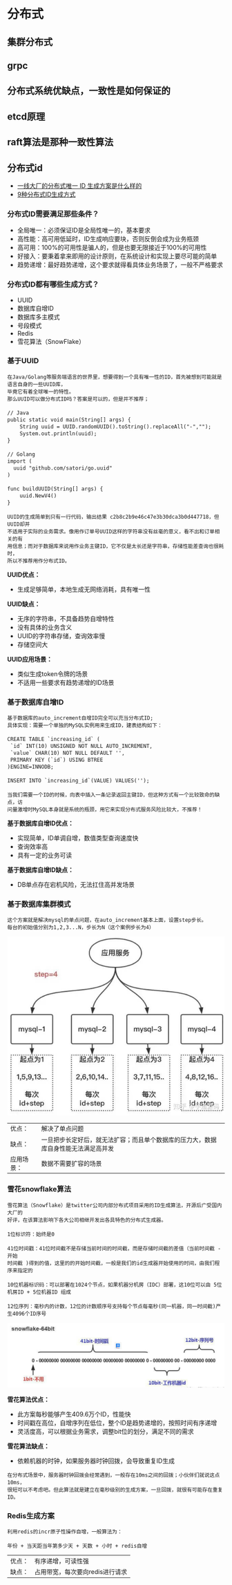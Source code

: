 # 分布式

## 集群分布式

## grpc

## 分布式系统优缺点，一致性是如何保证的

## etcd原理

## raft算法是那种一致性算法

## 分布式id

- [一线大厂的分布式唯一 ID 生成方案是什么样的](https://zhuanlan.zhihu.com/p/140078865)
- [9种分布式ID生成方式](https://zhuanlan.zhihu.com/p/152179727)

### 分布式ID需要满足那些条件？

- 全局唯一：必须保证ID是全局性唯一的，基本要求
- 高性能：高可用低延时，ID生成响应要块，否则反倒会成为业务瓶颈
- 高可用：100%的可用性是骗人的，但是也要无限接近于100%的可用性
- 好接入：要秉着拿来即用的设计原则，在系统设计和实现上要尽可能的简单
- 趋势递增：最好趋势递增，这个要求就得看具体业务场景了，一般不严格要求

### 分布式ID都有哪些生成方式？

- UUID
- 数据库自增ID
- 数据库多主模式
- 号段模式
- Redis
- 雪花算法（SnowFlake）

### 基于UUID

```UUID
在Java/Golang等服务端语言的世界里，想要得到一个具有唯一性的ID，首先被想到可能就是语言自身的一些UUID库，
毕竟它有着全球唯一的特性。
那么UUID可以做分布式ID吗？答案是可以的，但是并不推荐；

// Java
public static void main(String[] args) {
    String uuid = UUID.randomUUID().toString().replaceAll("-","");
    System.out.println(uuid);
}

// Golang
import (
  uuid "github.com/satori/go.uuid"
)

func buildUUID(String[] args) {
    uuid.NewV4()
}

UUID的生成简单到只有一行代码，输出结果 c2b8c2b9e46c47e3b30dca3b0d447718，但UUID却并
不适用于实际的业务需求。像用作订单号UUID这样的字符串没有丝毫的意义，看不出和订单相关的有
用信息；而对于数据库来说用作业务主键ID，它不仅是太长还是字符串，存储性能差查询也很耗时，
所以不推荐用作分布式ID。
```

**UUID优点：**

- 生成足够简单，本地生成无网络消耗，具有唯一性

**UUID缺点：**

- 无序的字符串，不具备趋势自增特性
- 没有具体的业务含义
- UUID的字符串存储，查询效率慢
- 存储空间大

**UUID应用场景：**

- 类似生成token令牌的场景
- 不适用一些要求有趋势递增的ID场景

### 基于数据库自增ID

```mysql
基于数据库的auto_increment自增ID完全可以充当分布式ID;
具体实现：需要一个单独的MySQL实例用来生成ID，建表结构如下：

CREATE TABLE `increasing_id` (
 `id` INT(10) UNSIGNED NOT NULL AUTO_INCREMENT,
 `value` CHAR(10) NOT NULL DEFAULT '',
 PRIMARY KEY (`id`) USING BTREE
)ENGINE=INNODB;

INSERT INTO `increasing_id`(VALUE) VALUES('');

当我们需要一个ID的时候，向表中插入一条记录返回主键ID，但这种方式有一个比较致命的缺点，访
问量激增时MySQL本身就是系统的瓶颈，用它来实现分布式服务风险比较大，不推荐！

```

**基于数据库自增ID优点：**

- 实现简单，ID单调自增，数值类型查询速度快
- 查询效率高
- 具有一定的业务可读

**基于数据库自增ID缺点：**

- DB单点存在宕机风险，无法扛住高并发场景

### 基于数据库集群模式

```mysql
这个方案就是解决mysql的单点问题，在auto_increment基本上面，设置step步长。
每台的初始值分别为1,2,3...N，步长为N（这个案例步长为4）
```

![基于数据库集群模式](./image/202211011457.jpg)

|||
|-|-|
|优点：|解决了单点问题|
|缺点：|一旦把步长定好后，就无法扩容；而且单个数据库的压力大，数据库自身性能无法满足高并发|
|应用场景：| 数据不需要扩容的场景|

### 雪花snowflake算法

```mysql
雪花算法（Snowflake）是twitter公司内部分布式项目采用的ID生成算法，开源后广受国内大厂的
好评，在该算法影响下各大公司相继开发出各具特色的分布式生成器。

1位标识符：始终是0

41位时间戳：41位时间截不是存储当前时间的时间截，而是存储时间截的差值（当前时间截 - 开始
时间截 )得到的值，这里的的开始时间截，一般是我们的id生成器开始使用的时间，由我们程序来指定的

10位机器标识码：可以部署在1024个节点，如果机器分机房（IDC）部署，这10位可以由 5位机房ID + 5位机器ID 组成

12位序列：毫秒内的计数，12位的计数顺序号支持每个节点每毫秒(同一机器，同一时间截)产生4096个ID序号
```

![雪花snowflake算法](./image/202211011802.jpeg)

**雪花算法优点：**

- 此方案每秒能够产生409.6万个ID，性能快
- 时间戳在高位，自增序列在低位，整个ID是趋势递增的，按照时间有序递增
- 灵活度高，可以根据业务需求，调整bit位的划分，满足不同的需求

**雪花算法缺点：**

- 依赖机器的时钟，如果服务器时钟回拨，会导致重复ID生成

```mysql
在分布式场景中，服务器时钟回拨会经常遇到，一般存在10ms之间的回拨；小伙伴们就说这点10ms，
很短可以不考虑吧。但此算法就是建立在毫秒级别的生成方案，一旦回拨，就很有可能存在重复ID。
```

### Redis生成方案

```mysql
利用redis的incr原子性操作自增，一般算法为：

年份 + 当天距当年第多少天 + 天数 + 小时 + redis自增
```

|||
|-|-|
|优点： | 有序递增，可读性强 |
|缺点： | 占用带宽，每次要向redis进行请求 |
